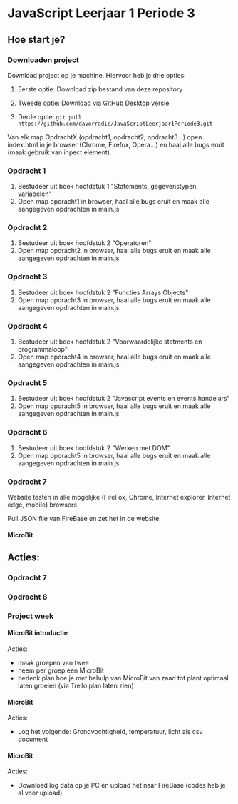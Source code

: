 # JavaScript Leerjaar 1 Periode 3

## Hoe start je?

### Downloaden project
Download project op je machine. Hiervoor heb je drie opties:
1. Eerste optie:
Download zip bestand van deze repository

2. Tweede optie:
Download via GitHub Desktop versie

3. Derde optie:
`git pull https://github.com/davorradic/JavaScriptLeerjaar1Periode3.git`

Van elk map OpdrachtX (opdracht1, opdracht2, opdracht3...) open index.html in je browser (Chrome, Firefox, Opera...) en haal alle bugs eruit (maak gebruik van inpect element).

### Opdracht 1
1. Bestudeer uit boek hoofdstuk 1 "Statements, gegevenstypen, variabelen"
2. Open map opdracht1 in browser, haal alle bugs eruit en maak alle aangegeven opdrachten in main.js

### Opdracht 2
1. Bestudeer uit boek hoofdstuk 2 "Operatoren"
2. Open map opdracht2 in browser, haal alle bugs eruit en maak alle aangegeven opdrachten in main.js

### Opdracht 3
1. Bestudeer uit boek hoofdstuk 2 "Functies Arrays Objects"
2. Open map opdracht3 in browser, haal alle bugs eruit en maak alle aangegeven opdrachten in main.js

### Opdracht 4
1. Bestudeer uit boek hoofdstuk 2 "Voorwaardelijke statments en programmaloop"
2. Open map opdracht4 in browser, haal alle bugs eruit en maak alle aangegeven opdrachten in main.js

### Opdracht 5
1. Bestudeer uit boek hoofdstuk 2 "Javascript events en events handelars"
2. Open map opdracht5 in browser, haal alle bugs eruit en maak alle aangegeven opdrachten in main.js

### Opdracht 6
1. Bestudeer uit boek hoofdstuk 2 "Werken met DOM"
2. Open map opdracht5 in browser, haal alle bugs eruit en maak alle aangegeven opdrachten in main.js

### Opdracht 7
Website testen in alle mogelijke (FireFox, Chrome, Internet explorer, Internet edge, mobile) browsers

Pull JSON file van FireBase en zet het in de website

#### MicroBit
Acties:
-

### Opdracht 7

### Opdracht 8

### Project week

#### MicroBit introductie
Acties:
- maak groepen van twee
- neem per groep een MicroBit
- bedenk plan hoe je met behulp van MicroBit van zaad tot plant optimaal laten groeien (via Trello plan laten zien)

#### MicroBit
Acties:
- Log het volgende: Grondvochtigheid, temperatuur, licht als csv document

#### MicroBit
Acties:
- Download log data op je PC en upload het naar FireBase (codes heb je al voor upload)
